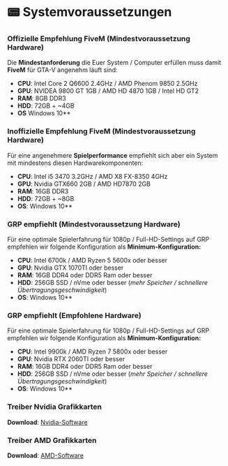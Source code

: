 # 📟 Systemvoraussetzungen

### Offizielle Empfehlung FiveM (Mindestvoraussetzung Hardware)  <a href="#0-toc-title" id="0-toc-title"></a>

Die **Mindestanforderung** die Euer System / Computer erfüllen muss damit **FiveM** für GTA-V angenehm läuft sind:

* **CPU**: Intel Core 2 Q6600 2.4GHz / AMD Phenom 9850 2.5GHz
* **GPU**: NVIDEA 9800 GT 1GB / AMD HD 4870 1GB / Intel HD GT2
* **RAM**: 8GB DDR3
* **HDD**: 72GB + \~4GB
* **OS** Windows 10\*\*

### Inoffizielle Empfehlung FiveM (Mindestvoraussetzung Hardware)  <a href="#1-toc-title" id="1-toc-title"></a>

Für eine angenehmere **Spielperformance** empfiehlt sich aber ein System mit mindestens diesen Hardwarekomponenten:

* **CPU**: Intel i5 3470 3.2GHz / AMD X8 FX-8350 4GHz
* **GPU**: Nvidia GTX660 2GB / AMD HD7870 2GB
* **RAM**: 16GB DDR3
* **HDD**: 72GB + \~8GB
* **OS**: Windows 10\*\*

### GRP empfiehlt (Mindestvoraussetzung Hardware)  <a href="#2-toc-title" id="2-toc-title"></a>

Für eine optimale Spielerfahrung für 1080p / Full-HD-Settings auf GRP empfehlen wir folgende Konfiguration als **Minimum-Konfiguration:**

* **CPU**: Intel 6700k / AMD Ryzen 5 5600x oder besser
* **GPU**: Nvidia GTX 1070TI oder besser
* **RAM**: 16GB DDR4 oder DDR5 Ram oder besser
* **HDD**: 256GB SSD / nVme oder besser (_mehr Speicher / schnellere Übertragungsgeschwindigkeit_)
* **OS**: Windows 10\*\*

### GRP empfiehlt (Empfohlene Hardware)  <a href="#3-toc-title" id="3-toc-title"></a>

Für eine optimale Spielerfahrung für 1080p / Full-HD-Settings auf GRP empfehlen wir folgende Konfiguration als **Minimum-Konfiguration:**

* **CPU**: Intel 9900k / AMD Ryzen 7 5800x oder besser
* **GPU**: Nvidia RTX 2060TI oder besser
* **RAM**: 16GB DDR4 oder DDR5 Ram oder besser
* **HDD**: 256GB SSD / nVme oder besser (_mehr Speicher / schnellere Übertragungsgeschwindigkeit_)
* **OS**: Windows 10\*\*

### Treiber Nvidia Grafikkarten  <a href="#6-toc-title" id="6-toc-title"></a>

**Download**: [Nvidia-Software](https://www.nvidia.de/Download/index.aspx?lang=de)

### Treiber AMD Grafikkarten  <a href="#7-toc-title" id="7-toc-title"></a>

**Download**: [AMD-Software](https://www.amd.com/de/support)
